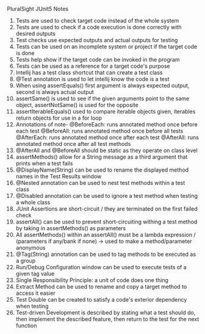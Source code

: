 PluralSight JUnit5 Notes
1) Tests are used to check target code instead of the whole system
2) Tests are used to check if a code execution is done correctly with desired outputs
3) Test checks use expected outputs and actual outputs for testing
4) Tests can be used on an incomplete system or project if the target code is done
5) Tests help show if the target code can be invoked in the program
6) Tests can be used as a reference for a target code's purpose
7) Intellij has a test class shortcut that can create a test class
8) @Test annotation is used to let intellij know the code is a test
9) When using assertEquals() first argument is always expected output, second is always actual output
10) assertSame() is used to see if the given arguments point to the same object, assertNotSame() is used for the opposite
11) assertIterableEquals() used to compare iterable objects given, iterables return objects for use in a for loop
12) Annotations of note-
    @BeforeEach: runs annotated method once before each test
    @BeforeAll: runs annotated method once before all tests
    @AfterEach: runs annotated method once after each test
    @AfterAll: runs annotated method once after all test methods
13) @AfterAll and @BeforeAll should be static as they operate on class level
14) assertMethods() allow for a String message as a third argument that prints when a test fails
15) @DisplayName(String) can be used to rename the displayed method names in the Test Results window
16) @Nested annotation can be used to nest test methods within a test class
17) @Disabled annotation can be used to ignore a test method when testing a whole class
18) JUnit Assertions are short-circuit / they are terminated on the first failed check
19) assertAll() can be used to prevent short-circuiting withing a test method by taking in assertMethods() as parameters
20) All assertMethods() within an assertAll() must be a lambda expression / (parameters if any/bank if none) -> used to make a method/parameter anonymous
21) @Tag(String) annotation can be used to tag methods to be executed as a group
22) Run/Debug Configuration window can be used to execute tests of a given tag value
23) Single Responsibility Principle: a unit of code does one thing
24) Extract Method can be used to rename and copy a target method to access it easier
25) Test Double can be created to satisfy a code's exterior dependency when testing
26) Test-driven Development is described by stating what a test should do, then implement the described feature, then return to the test for the next function